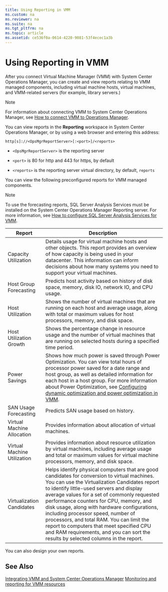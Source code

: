 ```yaml
---
title: Using Reporting in VMM
ms.custom: na
ms.reviewer: na
ms.suite: na
ms.tgt_pltfrm: na
ms.topic: article
ms.assetid: ce536f0a-0614-4220-9081-53f4ecec1a3b
---
```

# Using Reporting in VMM
After you connect Virtual Machine Manager \(VMM\) with System Center Operations Manager, you can create and view reports relating to VMM managed components, including virtual machine hosts, virtual machines, and VMM\-related servers \(for example, library servers.\)

> [!NOTE]
> For information about connecting VMM to System Center Operations Manager, see [How to connect VMM to Operations Manager](How-to-connect-VMM-to-Operations-Manager.md).

You can view reports in the **Reporting** workspace in System Center Operations Manager, or by using a web browser and entering this address:

`http[s]://<OpsMgrReportServer>[:<port>]/<reports>`

-   `<OpsMgrReportServer>` is the reporting server

-   `<port>` is 80 for http and 443 for https, by default

-   `<reports>` is the reporting server virtual directory, by default, `reports`

You can view the following preconfigured reports for VMM managed components.

> [!NOTE]
> To use the forecasting reports, SQL Server Analysis Services must be installed on the System Center Operations Manager Reporting server. For more information, see [How to configure SQL Server Analysis Services for VMM](How-to-configure-SQL-Server-Analysis-Services-for-VMM.md).

|Report|Description|
|----------|---------------|
|Capacity Utilization|Details usage for virtual machine hosts and other objects. This report provides an overview of how capacity is being used in your datacenter. This information can inform decisions about how many systems you need to support your virtual machines.|
|Host Group Forecasting|Predicts host activity based on history of disk space, memory, disk IO, network IO, and CPU usage.|
|Host Utilization|Shows the number of virtual machines that are running on each host and average usage, along with total or maximum values for host processors, memory, and disk space.|
|Host Utilization Growth|Shows the percentage change in resource usage and the number of virtual machines that are running on selected hosts during a specified time period.|
|Power Savings|Shows how much power is saved through Power Optimization. You can view total hours of processor power saved for a date range and host group, as well as detailed information for each host in a host group. For more information about Power Optimization, see [Configuring dynamic optimization and power optimization in VMM](Configuring-dynamic-optimization-and-power-optimization-in-VMM.md).|
|SAN Usage Forecasting|Predicts SAN usage based on history.|
|Virtual Machine Allocation|Provides information about allocation of virtual machines.|
|Virtual Machine Utilization|Provides information about resource utilization by virtual machines, including average usage and total or maximum values for virtual machine processors, memory, and disk space.|
|Virtualization Candidates|Helps identify physical computers that are good candidates for conversion to virtual machines. You can use the Virtualization Candidates report to identify little\-used servers and display average values for a set of commonly requested performance counters for CPU, memory, and disk usage, along with hardware configurations, including processor speed, number of processors, and total RAM. You can limit the report to computers that meet specified CPU and RAM requirements, and you can sort the results by selected columns in the report.|

You can also design your own reports.

## See Also
[Integrating VMM and System Center Operations Manager](Integrating-VMM-and-System-Center-Operations-Manager.md)
[Monitoring and reporting for VMM resources](Monitoring-and-reporting-for-VMM-resources.md)



